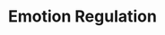 ---
layout: leaf-node
title: "Emotion Regulation"
title-url: "http://www.bu.edu/learninglab/research/img_7720/"
author: [ "" ]
groups: [ "pedagogical-styles" ]
categories: [ "social-learning" ]
topics: [ "ongoing-projects" ]
summary: >
  This study focuses on whether emotion regulation affects a child’s performance on an executive functioning task. In the first part, the experimenter plays a block game with the child, where the child imitates pointing to a certain block. The child then chooses the gift they would like to receive later, but the experimenter prepares a different/unappealing gift for them. Afterwards, the child plays the block task again. So far we have found that children perform significantly worse during the second part because they are trying to suppress their negative emotions about not receiving their favorite gift, and this affects their performance. This study takes about 10 minutes.
cite: >
  
pub-date: 
added_date: 2017-04-29
resource-type: external-page
---